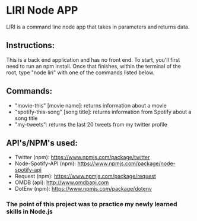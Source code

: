 # LIRI Node APP

LIRI is a command line node app that takes in parameters and returns data.

## Instructions:
This is a back end application and has no front end. To start, you'll first need to run an npm install. Once that finishes,
within the terminal of the root, type "node liri" with one of the commands listed below.

## Commands:
* "movie-this" [movie name]: returns information about a movie
* "spotify-this-song" [song title]: returns information from Spotify about a song title
* "my-tweets": returns the last 20 tweets from my twitter profile

## API's/NPM's used:
* Twitter (npm): https://www.npmjs.com/package/twitter
* Node-Spotify-API (npm): https://www.npmjs.com/package/node-spotify-api
* Request (npm): https://www.npmjs.com/package/request
* OMDB (api): http://www.omdbapi.com
* DotEnv (npm): https://www.npmjs.com/package/dotenv

### The point of this project was to practice my newly learned skills in Node.js 
